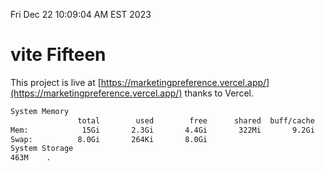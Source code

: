 Fri Dec 22 10:09:04 AM EST 2023

# vite Fifteen


This project is live at [https://marketingpreference.vercel.app/](https://marketingpreference.vercel.app/) thanks to Vercel.

```bash
System Memory
               total        used        free      shared  buff/cache   available
Mem:            15Gi       2.3Gi       4.4Gi       322Mi       9.2Gi        13Gi
Swap:          8.0Gi       264Ki       8.0Gi
System Storage
463M	.
```
```bash
